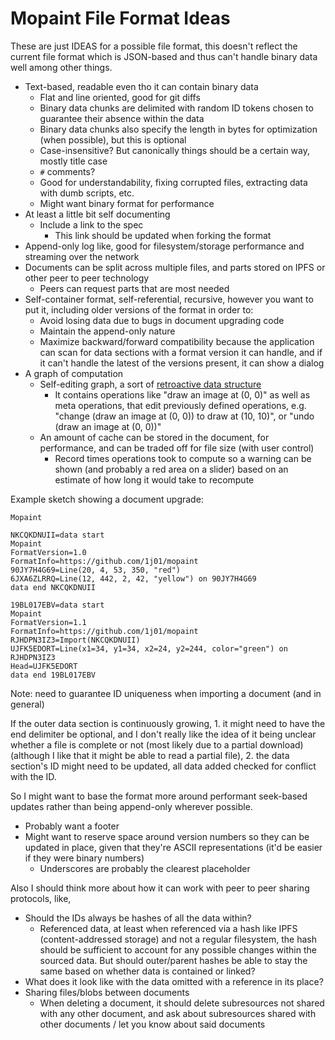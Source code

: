 # Mopaint File Format Ideas

These are just IDEAS for a possible file format, this doesn't reflect the current file format which is JSON-based and thus can't handle binary data well among other things.

- Text-based, readable even tho it can contain binary data
	- Flat and line oriented, good for git diffs
	- Binary data chunks are delimited with random ID tokens chosen to guarantee their absence within the data
	- Binary data chunks also specify the length in bytes for optimization (when possible), but this is optional
	- Case-insensitive? But canonically things should be a certain way, mostly title case
	- `#` comments?
	- Good for understandability, fixing corrupted files, extracting data with dumb scripts, etc.
	- Might want binary format for performance
- At least a little bit self documenting
	- Include a link to the spec
		- This link should be updated when forking the format
- Append-only log like, good for filesystem/storage performance and streaming over the network
- Documents can be split across multiple files, and parts stored on IPFS or other peer to peer technology
	- Peers can request parts that are most needed
- Self-container format, self-referential, recursive, however you want to put it, including older versions of the format in order to:
	- Avoid losing data due to bugs in document upgrading code
	- Maintain the append-only nature
	- Maximize backward/forward compatibility because the application can scan for data sections with a format version it can handle, and if it can't handle the latest of the versions present, it can show a dialog
- A graph of computation
	- Self-editing graph, a sort of [retroactive data structure](https://en.wikipedia.org/wiki/Retroactive_data_structure)
		- It contains operations like "draw an image at (0, 0)" as well as meta operations, that edit previously defined operations, e.g. "change (draw an image at (0, 0)) to draw at (10, 10)", or "undo (draw an image at (0, 0))"
	- An amount of cache can be stored in the document, for performance, and can be traded off for file size (with user control)
		- Record times operations took to compute so a warning can be shown (and probably a red area on a slider) based on an estimate of how long it would take to recompute

<!-- spell-checker: disable -->
Example sketch showing a document upgrade:
```
Mopaint

NKCQKDNUII=data start
Mopaint
FormatVersion=1.0
FormatInfo=https://github.com/1j01/mopaint
90JY7H4G69=Line(20, 4, 53, 350, "red")
6JXA6ZLRRQ=Line(12, 442, 2, 42, "yellow") on 90JY7H4G69
data end NKCQKDNUII

19BL017EBV=data start
Mopaint
FormatVersion=1.1
FormatInfo=https://github.com/1j01/mopaint
RJHDPN3IZ3=Import(NKCQKDNUII)
UJFK5EDORT=Line(x1=34, y1=34, x2=24, y2=244, color="green") on RJHDPN3IZ3
Head=UJFK5EDORT
data end 19BL017EBV
```
<!-- spell-checker: enable -->

Note: need to guarantee ID uniqueness when importing a document (and in general)

If the outer data section is continuously growing, 1. it might need to have the end delimiter be optional, and I don't really like the idea of it being unclear whether a file is complete or not (most likely due to a partial download) (although I like that it might be able to read a partial file), 2. the data section's ID might need to be updated, all data added checked for conflict with the ID.

So I might want to base the format more around performant seek-based updates rather than being append-only wherever possible.
- Probably want a footer
- Might want to reserve space around version numbers so they can be updated in place, given that they're ASCII representations (it'd be easier if they were binary numbers)
	- Underscores are probably the clearest placeholder

Also I should think more about how it can work with peer to peer sharing protocols, like,
- Should the IDs always be hashes of all the data within?
	- Referenced data, at least when referenced via a hash like IPFS (content-addressed storage) and not a regular filesystem, the hash should be sufficient to account for any possible changes within the sourced data. But should outer/parent hashes be able to stay the same based on whether data is contained or linked?
- What does it look like with the data omitted with a reference in its place?
- Sharing files/blobs between documents
	- When deleting a document, it should delete subresources not shared with any other document, and ask about subresources shared with other documents / let you know about said documents
